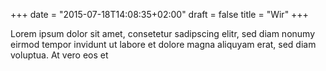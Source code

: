 +++
date = "2015-07-18T14:08:35+02:00"
draft = false
title = "Wir"
+++

Lorem ipsum dolor sit amet, consetetur sadipscing elitr, sed diam nonumy eirmod tempor invidunt ut labore et dolore magna aliquyam erat, sed diam voluptua. At vero eos et 
